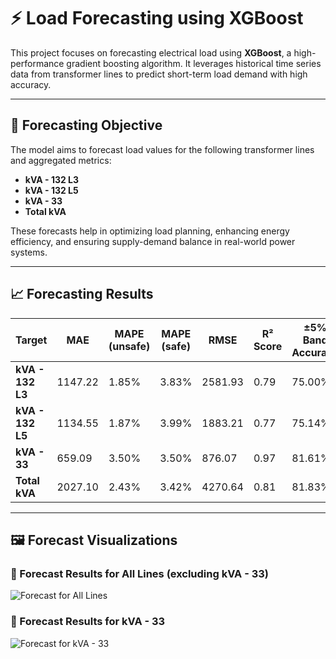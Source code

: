 
# ⚡ Load Forecasting using XGBoost

This project focuses on forecasting electrical load using **XGBoost**, a high-performance gradient boosting algorithm. It leverages historical time series data from transformer lines to predict short-term load demand with high accuracy.

---

## 🎯 Forecasting Objective

The model aims to forecast load values for the following transformer lines and aggregated metrics:

- **kVA - 132 L3**
- **kVA - 132 L5**
- **kVA - 33**
- **Total kVA**

These forecasts help in optimizing load planning, enhancing energy efficiency, and ensuring supply-demand balance in real-world power systems.

---

## 📈 Forecasting Results

| Target           | MAE     | MAPE (unsafe) | MAPE (safe) | RMSE   | R² Score | ±5% Band Accuracy |
|------------------|----------|----------------|---------------|---------|------------|----------------------|
| **kVA - 132 L3**  | 1147.22 | 1.85%         | 3.83%        | 2581.93 | 0.79      | 75.00%             |
| **kVA - 132 L5**  | 1134.55 | 1.87%         | 3.99%        | 1883.21 | 0.77      | 75.14%             |
| **kVA - 33**      | 659.09  | 3.50%         | 3.50%        | 876.07  | 0.97      | 81.61%             |
| **Total kVA**     | 2027.10 | 2.43%         | 3.42%        | 4270.64 | 0.81      | 81.83%             |

---
## 🖼️ Forecast Visualizations

### 🔸 Forecast Results for All Lines (excluding kVA - 33)
![Forecast for All Lines](ALL_lines.jpg)

### 🔸 Forecast Results for kVA - 33
![Forecast for kVA - 33](33%20KVA.jpg)

